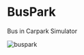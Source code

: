 # BusPark
Bus in Carpark Simulator

![buspark](https://user-images.githubusercontent.com/31294078/36640842-4579444a-1a8b-11e8-8565-7cdbfc1d2168.gif)
